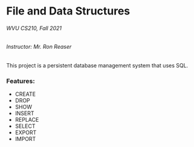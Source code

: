 # File and Data Structures 

###### WVU CS210, Fall 2021
###### Instructor: Mr. Ron Reaser 

This project is a persistent database management system that uses SQL. 

### Features: 
- CREATE
- DROP 
- SHOW 
- INSERT 
- REPLACE 
- SELECT 
- EXPORT 
- IMPORT 
